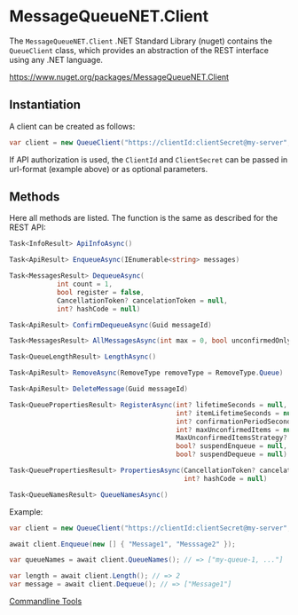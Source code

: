 # MessageQueueNET.Client

The `MessageQueueNET.Client` .NET Standard Library (nuget) contains the `QueueClient` class, which provides an abstraction of the REST interface using any .NET language.

https://www.nuget.org/packages/MessageQueueNET.Client

## Instantiation

A client can be created as follows:

```csharp
var client = new QueueClient("https://clientId:clientSecret@my-server", "my-queue-1");
```

If API authorization is used, the `ClientId` and `ClientSecret` can be passed in url-format (example above) or as optional parameters.

## Methods

Here all methods are listed. The function is the same as described for the REST API:

```csharp
Task<InfoResult> ApiInfoAsync()
```

```csharp
Task<ApiResult> EnqueueAsync(IEnumerable<string> messages)
```

```csharp
Task<MessagesResult> DequeueAsync(
            int count = 1, 
            bool register = false,
            CancellationToken? cancelationToken = null,
            int? hashCode = null)
```

```csharp
Task<ApiResult> ConfirmDequeueAsync(Guid messageId)
```

```csharp
Task<MessagesResult> AllMessagesAsync(int max = 0, bool unconfirmedOnly = false)
```

```csharp
Task<QueueLengthResult> LengthAsync()
```

```csharp
Task<ApiResult> RemoveAsync(RemoveType removeType = RemoveType.Queue)
```

```csharp
Task<ApiResult> DeleteMessage(Guid messageId)
```

```csharp
Task<QueuePropertiesResult> RegisterAsync(int? lifetimeSeconds = null,
                                          int? itemLifetimeSeconds = null,
                                          int? confirmationPeriodSeconds = null,
                                          int? maxUnconfirmedItems = null,
                                          MaxUnconfirmedItemsStrategy? maxUnconfirmedItemsStrategy = null,
                                          bool? suspendEnqueue = null,
                                          bool? suspendDequeue = null)
```

```csharp
Task<QueuePropertiesResult> PropertiesAsync(CancellationToken? cancelationToken = null,
                                            int? hashCode = null)
```

```csharp
Task<QueueNamesResult> QueueNamesAsync()
```

Example:

```csharp
var client = new QueueClient("https://clientId:clientSecret@my-server", "my-queue-1");

await client.Enqueue(new [] { "Message1", "Messsage2" });

var queueNames = await client.QueueNames(); // => ["my-queue-1, ..."]

var length = await client.Length(); // => 2
var message = await client.Dequeue(); // => ["Message1"]
```


[Commandline Tools](../console/tools_en.md)
